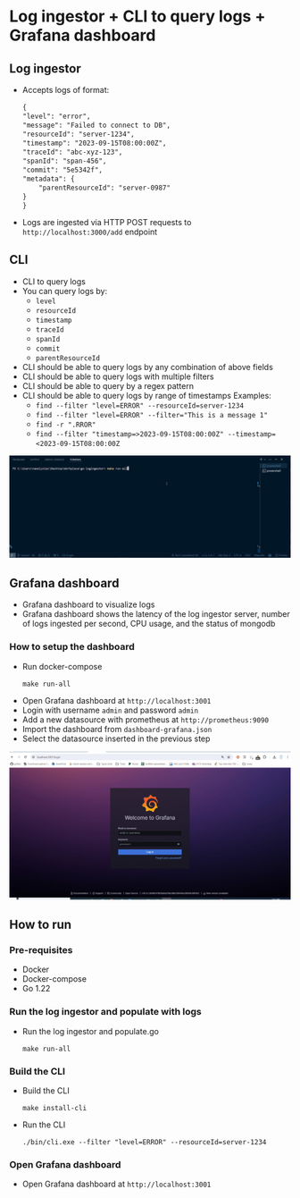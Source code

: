 # Log ingestor + CLI to query logs + Grafana dashboard

## Log ingestor
- Accepts logs of format:
    ```
   {
	"level": "error",
	"message": "Failed to connect to DB",
    "resourceId": "server-1234",
	"timestamp": "2023-09-15T08:00:00Z",
	"traceId": "abc-xyz-123",
    "spanId": "span-456",
    "commit": "5e5342f",
    "metadata": {
        "parentResourceId": "server-0987"
    }
    }
    ```
- Logs are ingested via HTTP POST requests to `http://localhost:3000/add` endpoint

## CLI
- CLI to query logs
- You can query logs by:
    - `level`
    - `resourceId`
    - `timestamp`
    - `traceId`
    - `spanId`
    - `commit`
    - `parentResourceId`
- CLI should be able to query logs by any combination of above fields
- CLI should be able to query logs with multiple filters
- CLI should be able to query by a regex pattern
- CLI should be able to query logs by range of timestamps
Examples:
    - `find --filter "level=ERROR" --resourceId=server-1234`
    - `find --filter "level=ERROR" --filter="This is a message 1"`
    - `find -r ".RROR"`
    - `find --filter "timestamp=>2023-09-15T08:00:00Z" --timestamp=<2023-09-15T08:00:00Z`

![CLI](demo-cli.gif)


## Grafana dashboard
- Grafana dashboard to visualize logs
- Grafana dashboard shows the latency of the log ingestor server, number of logs ingested per second, CPU usage, and the status of mongodb

### How to setup the dashboard
- Run docker-compose
    ```
    make run-all
    ```
- Open Grafana dashboard at `http://localhost:3001`
- Login with username `admin` and password `admin`
- Add a new datasource with prometheus at `http://prometheus:9090`
- Import the dashboard from `dashboard-grafana.json`
- Select the datasource inserted in the previous step

![Grafana Dashboard](demo-grafana.gif)


## How to run
### Pre-requisites
- Docker
- Docker-compose
- Go 1.22

### Run the log ingestor and populate with logs
- Run the log ingestor and populate.go
    ```
    make run-all
    ```
### Build the CLI
- Build the CLI
    ```
    make install-cli
    ```
- Run the CLI
    ```
    ./bin/cli.exe --filter "level=ERROR" --resourceId=server-1234
    ```
### Open Grafana dashboard
- Open Grafana dashboard at `http://localhost:3001`

